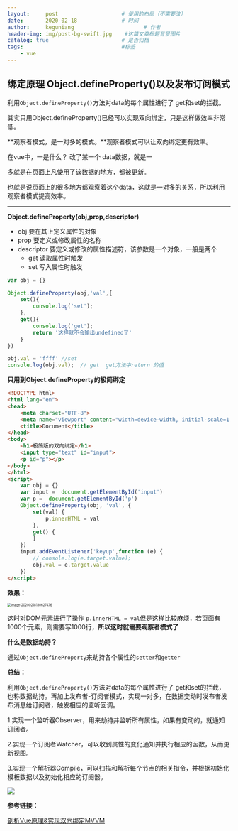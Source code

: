 ```yaml
---
layout:     post                    # 使用的布局（不需要改）
date:       2020-02-18              # 时间
author:     keguniang                      # 作者
header-img: img/post-bg-swift.jpg    #这篇文章标题背景图片
catalog: true                       # 是否归档
tags:                               #标签
    - vue
---
```

## 绑定原理 Object.defineProperty()以及发布订阅模式

利用`Object.defineProperty()`方法对data的每个属性进行了 get和set的拦截。

其实只用Object.defineProperty()已经可以实现双向绑定，只是这样做效率非常低。



**观察者模式，是一对多的模式。**观察者模式可以让双向绑定更有效率。

在vue中，一是什么？  改了某一个 data数据，就是一

多就是在页面上凡使用了该数据的地方，都被更新。

也就是说页面上的很多地方都观察着这个data，这就是一对多的关系，所以利用观察者模式提高效率。

****

**Object.defineProperty(obj,prop,descriptor)**

* obj   要在其上定义属性的对象
* prop  要定义或修改属性的名称
* descriptor 要定义或修改的属性描述符，该参数是一个对象，一般是两个
  * get 读取属性时触发
  * set 写入属性时触发

```js
var obj = {}

Object.defineProperty(obj,'val',{
    set(){
        console.log('set'); 
    },
    get(){
        console.log('get');
        return '这样就不会输出undefined了'
    }
})

obj.val = 'ffff' //set
console.log(obj.val);  // get  get方法中return 的值
```

**只用到Object.defineProperty的极简绑定**

```html
<!DOCTYPE html>
<html lang="en">
<head>
    <meta charset="UTF-8">
    <meta name="viewport" content="width=device-width, initial-scale=1.0">
    <title>Document</title>
</head>
<body>
    <h1>极简版的双向绑定</h1>
    <input type="text" id="input">
    <p id="p"></p>
</body>
</html>
<script>
    var obj = {}
    var input =  document.getElementById('input')
    var p =  document.getElementById('p')
    Object.defineProperty(obj, 'val', {
        set(val) {
            p.innerHTML = val
        },
        get() {
        }
    })
    input.addEventListener('keyup',function (e) {  
        // console.log(e.target.value);
        obj.val = e.target.value
    })
</script> 
```

**效果：**

<img src="E:\studyDocument\Typora文档\Vue\img\image-20200218130627476.png" alt="image-20200218130627476" style="zoom:50%;" />

这时对DOM元素进行了操作 `p.innerHTML = val`但是这样比较麻烦，若页面有1000个元素，则需要写1000行，**所以这时就需要观察者模式了**

**什么是数据劫持？**

通过`Object.defineProperty`来劫持各个属性的`setter`和`getter`

**总结：**

利用`Object.defineProperty()`方法对data的每个属性进行了 get和set的拦截，也称数据劫持。再加上发布者-订阅者模式，实现一对多，在数据变动时发布者发布消息给订阅者，触发相应的监听回调。

1.实现一个监听器Observer，用来劫持并监听所有属性，如果有变动的，就通知订阅者。

2.实现一个订阅者Watcher，可以收到属性的变化通知并执行相应的函数，从而更新视图。

3.实现一个解析器Compile，可以扫描和解析每个节点的相关指令，并根据初始化模板数据以及初始化相应的订阅器。

<img src='http://upload-images.jianshu.io/upload_images/8794764-9c43c4c10b9b1c97.png?imageMogr2/auto-orient/strip|imageView2/2/w/785/format/webp'  >

**参考链接：**

[剖析Vue原理&实现双向绑定MVVM](https://segmentfault.com/a/1190000006599500)
